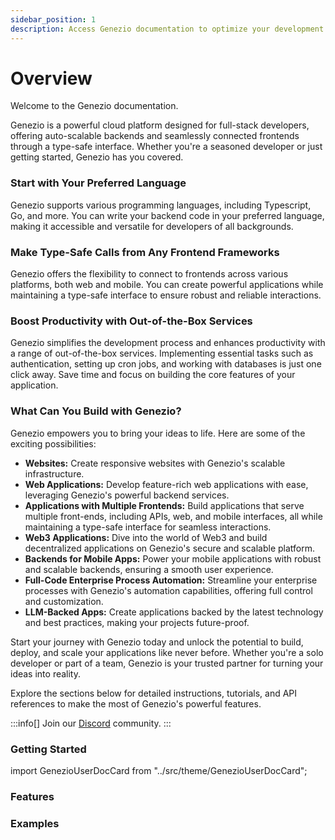 ```yaml
---
sidebar_position: 1
description: Access Genezio documentation to optimize your development. Find tutorials, guides, and examples to effectively use Genezio’s capabilities
---
```


# Overview

<head>
  <title>Overview</title>
</head>

Welcome to the Genezio documentation.

Genezio is a powerful cloud platform designed for full-stack developers, offering auto-scalable backends and seamlessly connected frontends through a type-safe interface. Whether you're a seasoned developer or just getting started, Genezio has you covered.

### Start with Your Preferred Language

Genezio supports various programming languages, including Typescript, Go, and more. You can write your backend code in your preferred language, making it accessible and versatile for developers of all backgrounds.

### Make Type-Safe Calls from Any Frontend Frameworks

Genezio offers the flexibility to connect to frontends across various platforms, both web and mobile. You can create powerful applications while maintaining a type-safe interface to ensure robust and reliable interactions.

### Boost Productivity with Out-of-the-Box Services

Genezio simplifies the development process and enhances productivity with a range of out-of-the-box services. Implementing essential tasks such as authentication, setting up cron jobs, and working with databases is just one click away. Save time and focus on building the core features of your application.

### What Can You Build with Genezio?

Genezio empowers you to bring your ideas to life. Here are some of the exciting possibilities:

- **Websites:** Create responsive websites with Genezio's scalable infrastructure.
- **Web Applications:** Develop feature-rich web applications with ease, leveraging Genezio's powerful backend services.
- **Applications with Multiple Frontends:** Build applications that serve multiple front-ends, including APIs, web, and mobile interfaces, all while maintaining a type-safe interface for seamless interactions.
- **Web3 Applications:** Dive into the world of Web3 and build decentralized applications on Genezio's secure and scalable platform.
- **Backends for Mobile Apps:** Power your mobile applications with robust and scalable backends, ensuring a smooth user experience.
- **Full-Code Enterprise Process Automation:** Streamline your enterprise processes with Genezio's automation capabilities, offering full control and customization.
- **LLM-Backed Apps:** Create applications backed by the latest technology and best practices, making your projects future-proof.

Start your journey with Genezio today and unlock the potential to build, deploy, and scale your applications like never before. Whether you're a solo developer or part of a team, Genezio is your trusted partner for turning your ideas into reality.

Explore the sections below for detailed instructions, tutorials, and API references to make the most of Genezio's powerful features.

:::info[]
Join our [Discord](https://discord.gg/uc9H5YKjXv) community.
:::

### Getting Started

import GenezioUserDocCard from "../src/theme/GenezioUserDocCard";

<GenezioUserDocCard type="getting-started"></GenezioUserDocCard>

<!-- <table data-card-size="large" data-view="cards">
  <tbody>
    <tr>
      <td>
        <a href="getting-started">Getting Started</a>
      </td>
      <td>Start from here with genezio</td>
    </tr>
    <tr>
      <td>
        <a href="tutorials/">Tutorials</a>
      </td>
      <td>Explore our Tuorials</td>
    </tr>
  </tbody>
</table> -->

### Features

<GenezioUserDocCard type="features"></GenezioUserDocCard>

<!-- <table data-card-size="large" data-view="cards">
  <tbody>
    <tr>
      <td>
        <a href="features/backend-deployment">Backend Deployment</a>
      </td>
      <td>Deploy your backend in a serverless infrastructure</td>
    </tr>
    <tr>
      <td>
        <a href="features/frontend-deployment">Frontend Deployment</a>
      </td>
      <td>Deploy your frontend</td>
    </tr>
    <tr>
      <td>
        <a href="features/http-methods-webhooks">Webhooks</a>
      </td>
      <td>Complete documentation on webhooks methods.</td>
    </tr>
    <tr>
      <td>
        <a href="features/cron-methods">Scheduled Methods</a>
      </td>
      <td>Deploy scheduled methods</td>
    </tr>
    <tr>
      <td>
        <a href="features/custom-domain-configuration">Custom domain</a>
      </td>
      <td>Set your own custom domain</td>
    </tr>
    <tr>
      <td>
        <a href="features/generated-sdk">Auto-generated SDK</a>
      </td>
      <td>Find out how to use the genezio-generated SDK</td>
    </tr>
  </tbody>
</table> -->

### Examples

<GenezioUserDocCard type="examples"></GenezioUserDocCard>

<!--
- [**TypeScript**](examples/typescript/)
- [**Dart**](examples/dart/)
- [**JavaScript**](examples/javascript/) -->
